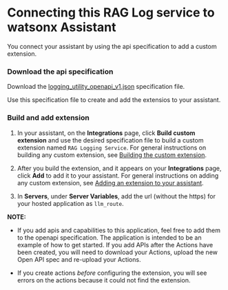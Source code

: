 # Connecting this RAG Log service to watsonx Assistant

You connect your assistant by using the api specification to add a custom extension.

### Download the api specification

Download the [logging_utility_openapi_v1.json](./logging_utility_openapi_v1.json) specification file. 

Use this specification file to create and add the extensios to your assistant.

### Build and add extension

1.  In your assistant, on the **Integrations** page, click **Build custom extension** and use the desired specification file to build a custom extension named `RAG Logging Service`. For general instructions on building any custom extension, see [Building the custom extension](https://cloud.ibm.com/docs/watson-assistant?topic=watson-assistant-build-custom-extension#building-the-custom-extension).

1.  After you build the extension, and it appears on your **Integrations** page, click **Add** to add it to your assistant. For general instructions on adding any custom extension, see [Adding an extension to your assistant](https://cloud.ibm.com/docs/watson-assistant?topic=watson-assistant-add-custom-extension).

1.  In **Servers**, under **Server Variables**, add the url (without the https) for your hosted application as `llm_route`. 

**NOTE:** 
- If you add apis and capabilities to this application, feel free to add them to the openapi specification. The application is intended to be an example of how to get started. If you add APIs after the Actions have been created, you will need to download your Actions, upload the new Open API spec and re-upload your Actions.

- If you create actions _before_ configuring the extension, you will see errors on the actions because it could not find the extension. 
